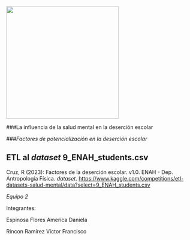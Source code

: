 <img src=https://edu.rcastellanos.cdmx.gob.mx/sitio_lad/images/Imagotipo_compacto_color_600px.png width= 300>

###La influencia de la salud mental en la deserción escolar

###*Factores de potencialización en la deserción escolar*
## ETL al *dataset* 9_ENAH_students.csv 

  Cruz, R (2023): Factores de la deserción escolar. v1.0. ENAH - Dep. Antropología Física. *dataset*. https://www.kaggle.com/competitions/etl-datasets-salud-mental/data?select=9_ENAH_students.csv

*Equipo 2*

Integrantes:

Espinosa Flores America Daniela

Rincon Ramírez Victor Francisco
